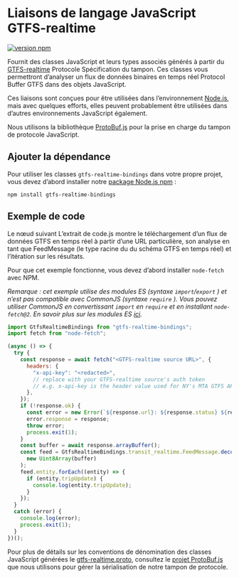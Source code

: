 # Liaisons de langage JavaScript GTFS-realtime 
 
 [![version npm](https://badge.fury.io/js/gtfs-realtime-bindings.svg)](http://badge.fury.io/js/gtfs-realtime-bindings) 
 
 Fournit des classes JavaScript et leurs types associés générés à partir du [GTFS-realtime](https://github.com/google/transit/tree/master/gtfs-realtime) Protocole Spécification du tampon. Ces classes vous permettront d’analyser un flux de données binaires en temps réel Protocol Buffer GTFS dans des objets JavaScript. 
 
 Ces liaisons sont conçues pour être utilisées dans l’environnement [Node.js](http://nodejs.org/), mais avec quelques efforts, elles peuvent probablement être utilisées dans d’autres environnements JavaScript également. 
 
 Nous utilisons la bibliothèque [ProtoBuf.js](https:) pour la prise en charge du tampon de protocole JavaScript. 
 
## Ajouter la dépendance 
 
 Pour utiliser les classes `gtfs-realtime-bindings` dans votre propre projet, vous devez d’abord installer notre [package Node.js npm](https://www.npmjs.com/package/gtfs-realtime-bindings) : 
 
```
npm install gtfs-realtime-bindings
```
 
## Exemple de code 
 
 Le nœud suivant L’extrait de code.js montre le téléchargement d’un flux de données GTFS en temps réel à partir d’une URL particulière, son analyse en tant que FeedMessage (le type racine du du schéma GTFS en temps réel) et l’itération sur les résultats. 
 
 Pour que cet exemple fonctionne, vous devez d’abord installer `node-fetch` avec NPM. 
 
 _Remarque : cet exemple utilise des modules ES (syntaxe `import`/`export` ) et n’est pas compatible avec CommonJS (syntaxe `require` ). Vous pouvez utiliser CommonJS en convertissant `import` en `require` et en installant `node-fetch@2`. En savoir plus sur les modules ES [ici](https://nodejs.org/api/esm.html)._ 
 
```javascript
import GtfsRealtimeBindings from "gtfs-realtime-bindings";
import fetch from "node-fetch";

(async () => {
  try {
    const response = await fetch("<GTFS-realtime source URL>", {
      headers: {
        "x-api-key": "<redacted>",
        // replace with your GTFS-realtime source's auth token
        // e.g. x-api-key is the header value used for NY's MTA GTFS APIs
      },
    });
    if (!response.ok) {
      const error = new Error(`${response.url}: ${response.status} ${response.statusText}`);
      error.response = response;
      throw error;
      process.exit(1);
    }
    const buffer = await response.arrayBuffer();
    const feed = GtfsRealtimeBindings.transit_realtime.FeedMessage.decode(
      new Uint8Array(buffer)
    );
    feed.entity.forEach((entity) => {
      if (entity.tripUpdate) {
        console.log(entity.tripUpdate);
      }
    });
  }
  catch (error) {
    console.log(error);
    process.exit(1);
  }
})();
```
 
 Pour plus de détails sur les conventions de dénomination des classes JavaScript générées le [gtfs-realtime.proto](https://github.com/google/transit/blob/master/gtfs-realtime/proto/gtfs-realtime.proto), consultez le [projet ProtoBuf.js](https://github.com/dcodeIO/ProtoBuf.js/wiki) que nous utilisons pour gérer la sérialisation de notre tampon de protocole. 

